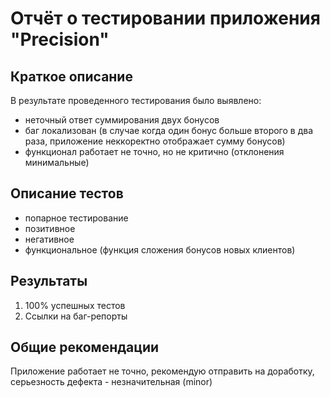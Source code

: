 # Отчёт о тестировании приложения "Precision"

## Краткое описание

В результате проведенного тестирования было выявлено:
* неточный ответ суммирования двух бонусов
* баг локализован (в случае когда один бонус больше второго в два раза, приложение неккоректно отображает сумму бонусов)
* функционал работает не точно, но не критично (отклонения минимальные)

## Описание тестов
* попарное тестирование
* позитивное
* негативное
* функциональное (функция сложения бонусов новых клиентов)



## Результаты

1. 100% успешных тестов
2. Ссылки на баг-репорты

## Общие рекомендации

Приложение работает не точно, рекомендую отправить на доработку, серьезность дефекта - незначительная (minor)

